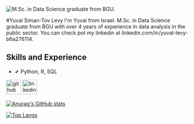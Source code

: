 ![M.Sc. in Data Science graduate from BGU.](https://arturssmirnovs.github.io/github-profile-readme-generator/images/banner.png)

#Yuval Siman-Tov Levy
I'm Yuval from Israel. M.Sc. in Data Science graduate from BGU with over 4 years of experience in data analysis in the public sector. You can check pot my linkedin at linkedin.com/in/yuval-levy-b6a276114.

## Skills and Experience
* ✔ Python, R, SQL

[<img src='https://cdn.jsdelivr.net/npm/simple-icons@3.0.1/icons/github.svg' alt='github' height='40'>](https://github.com/Y-lEVY)  [<img src='https://cdn.jsdelivr.net/npm/simple-icons@3.0.1/icons/linkedin.svg' alt='linkedin' height='40'>](https://www.linkedin.com/in/yuval-levy-b6a276114/)  

[![Anurag's GitHub stats](https://github-readme-stats.vercel.app/api?username=Y-Levy)](https://github.com/anuraghazra/github-readme-stats)

[![Top Langs](https://github-readme-stats.vercel.app/api/top-langs/?username=anuraghazra)](https://github.com/anuraghazra/github-readme-stats)
